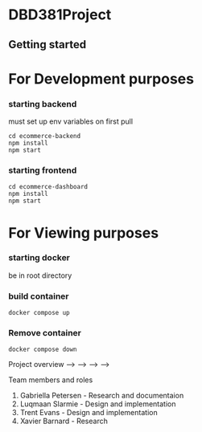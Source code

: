# DBD381Project

## Getting started


# For Development purposes
### starting backend
must set up env variables on first pull

    cd ecommerce-backend
    npm install
    npm start

### starting frontend
    cd ecommerce-dashboard
    npm install
    npm start

# For Viewing purposes
### starting docker
be in root directory
### build container
    docker compose up
### Remove container
    docker compose down

Project overview
-->
-->
-->
-->

Team members and roles
1. Gabriella Petersen - Research and documentaion
2. Luqmaan Slarmie - Design and implementation
3. Trent Evans - Design and implementation
4. Xavier Barnard - Research 
